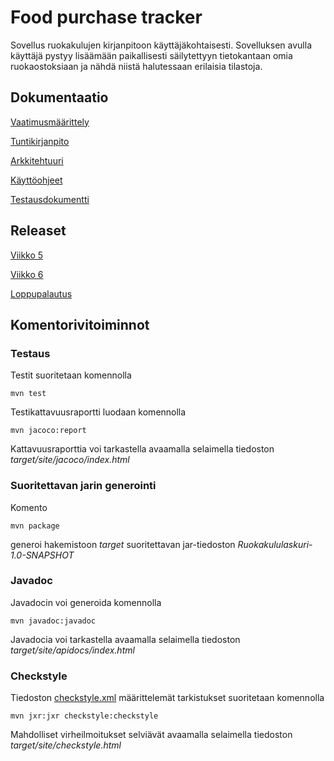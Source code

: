 # Food purchase tracker

Sovellus ruokakulujen kirjanpitoon käyttäjäkohtaisesti. Sovelluksen avulla käyttäjä pystyy lisäämään paikallisesti säilytettyyn tietokantaan omia ruokaostoksiaan ja nähdä niistä halutessaan erilaisia tilastoja.

## Dokumentaatio

[Vaatimusmäärittely](https://github.com/guotin/ohjelmistotekniikka/blob/master/Ruokakululaskuri/dokumentaatio/vaatimusmaarittely.md)

[Tuntikirjanpito](https://github.com/guotin/ohjelmistotekniikka/blob/master/Ruokakululaskuri/dokumentaatio/tuntikirjanpito.md)

[Arkkitehtuuri](https://github.com/guotin/ohjelmistotekniikka/blob/master/Ruokakululaskuri/dokumentaatio/arkkitehtuuri.md)

[Käyttöohjeet](https://github.com/guotin/ohjelmistotekniikka/blob/master/Ruokakululaskuri/dokumentaatio/kayttoohje.md)

[Testausdokumentti](https://github.com/guotin/ohjelmistotekniikka/blob/master/Ruokakululaskuri/dokumentaatio/testaus.md)

## Releaset

[Viikko 5](https://github.com/guotin/ohjelmistotekniikka/releases/tag/Viikko5)

[Viikko 6](https://github.com/guotin/ohjelmistotekniikka/releases/tag/viikko6)

[Loppupalautus](https://github.com/guotin/ohjelmistotekniikka/releases/tag/loppupalautus)

## Komentorivitoiminnot

### Testaus

Testit suoritetaan komennolla

`mvn test`

Testikattavuusraportti luodaan komennolla

`mvn jacoco:report`

Kattavuusraporttia voi tarkastella avaamalla selaimella tiedoston _target/site/jacoco/index.html_

### Suoritettavan jarin generointi

Komento

`mvn package`

generoi hakemistoon _target_ suoritettavan jar-tiedoston _Ruokakululaskuri-1.0-SNAPSHOT_

### Javadoc

Javadocin voi generoida komennolla

`mvn javadoc:javadoc`

Javadocia voi tarkastella avaamalla selaimella tiedoston _target/site/apidocs/index.html_

### Checkstyle

Tiedoston [checkstyle.xml](https://github.com/guotin/ohjelmistotekniikka/blob/master/Ruokakululaskuri/checkstyle.xml) määrittelemät tarkistukset suoritetaan komennolla

`mvn jxr:jxr checkstyle:checkstyle`

Mahdolliset virheilmoitukset selviävät avaamalla selaimella tiedoston _target/site/checkstyle.html_
